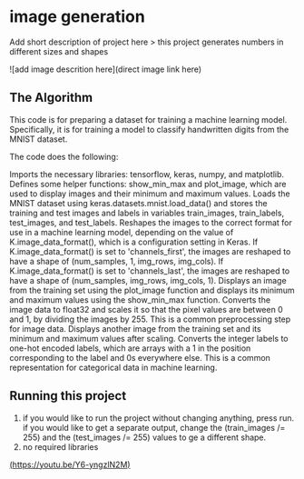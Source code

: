 # image generation

 Add short description of project here > this project generates numbers in different sizes and shapes

![add image descrition here](direct image link here)

## The Algorithm

This code is for preparing a dataset for training a machine learning model. Specifically, it is for training a model to classify handwritten digits from the MNIST dataset.

The code does the following:

Imports the necessary libraries: tensorflow, keras, numpy, and matplotlib.
Defines some helper functions: show_min_max and plot_image, which are used to display images and their minimum and maximum values.
Loads the MNIST dataset using keras.datasets.mnist.load_data() and stores the training and test images and labels in variables train_images, train_labels, test_images, and test_labels.
Reshapes the images to the correct format for use in a machine learning model, depending on the value of K.image_data_format(), which is a configuration setting in Keras. If K.image_data_format() is set to 'channels_first', the images are reshaped to have a shape of (num_samples, 1, img_rows, img_cols). If K.image_data_format() is set to 'channels_last', the images are reshaped to have a shape of (num_samples, img_rows, img_cols, 1).
Displays an image from the training set using the plot_image function and displays its minimum and maximum values using the show_min_max function.
Converts the image data to float32 and scales it so that the pixel values are between 0 and 1, by dividing the images by 255. This is a common preprocessing step for image data.
Displays another image from the training set and its minimum and maximum values after scaling.
Converts the integer labels to one-hot encoded labels, which are arrays with a 1 in the position corresponding to the label and 0s everywhere else. This is a common representation for categorical data in machine learning.

## Running this project

1. if you would like to run the project without changing anything, press run. if you would like to get a separate output, change the (train_images /= 255) and the 
(test_images /= 255) values to ge a different shape.
2. no required libraries

[(https://youtu.be/Y6-yngzlN2M)]((https://youtu.be/Y6-yngzlN2M))
